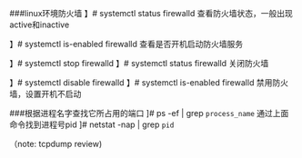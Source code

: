 ###linux环境防火墙
】# systemctl status firewalld
查看防火墙状态，一般出现active和inactive

】# systemctl is-enabled firewalld
查看是否开机启动防火墙服务

】# systemctl stop firewalld
】# systemctl status firewalld
关闭防火墙

】# systemctl disable firewalld
】# systemctl is-enabled firewalld
禁用防火墙，设置开机不启动


###根据进程名字查找它所占用的端口
]# ps -ef | grep `process_name`
通过上面命令找到进程号pid
]# netstat -nap | grep `pid` 

（note: tcpdump review)